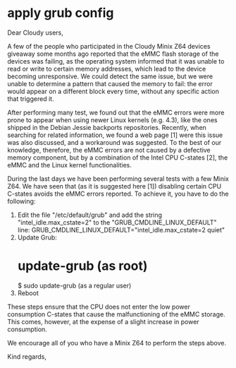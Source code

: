 # apply grub config

Dear Cloudy users,

A few of the people who participated in the Cloudy Minix Z64 devices giveaway some months ago reported that the eMMC flash storage of the devices was failing, as the operating system informed that it was unable to read or write to certain memory addresses, which lead to the device becoming unresponsive. We could detect the same issue, but we were unable to determine a pattern that caused the memory to fail: the error would appear on a different block every time, without any specific action that triggered it.

After performing many test, we found out that the eMMC errors were more prone to appear when using newer Linux kernels (e.g. 4.3), like the ones shipped in the Debian Jessie backports repositories. Recently, when searching for related information, we found a web page [1] were this issue was also discussed, and a workaround was suggested. To the best of our knowledge, therefore, the eMMC errors are not caused by a defective memory component, but by a combination of the Intel CPU C-states [2], the eMMC and the Linux kernel functionalities.

During the last days we have been performing several tests with a few Minix Z64. We have seen that (as it is suggested here [1]) disabling certain CPU C-states avoids the eMMC errors reported. To achieve it, you have to do the following:

1) Edit the file "/etc/default/grub" and add the string "intel_idle.max_cstate=2" to the "GRUB_CMDLINE_LINUX_DEFAULT" line:
   GRUB_CMDLINE_LINUX_DEFAULT="intel_idle.max_cstate=2 quiet"
2) Update Grub:
   # update-grub (as root)
   $ sudo update-grub (as a regular user)
3) Reboot

These steps ensure that the CPU does not enter the low power consumption C-states that cause the malfunctioning of the eMMC storage. This comes, however, at the expense of a slight increase in power consumption.

We encourage all of you who have a Minix Z64 to perform the steps above.

Kind regards,
